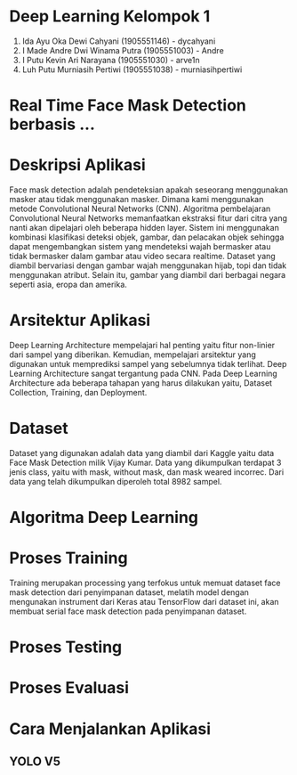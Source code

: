 # Deep Learning Kelompok 1

1. Ida Ayu Oka Dewi Cahyani (1905551146) - dycahyani
2. I Made Andre Dwi Winama Putra (1905551003) - Andre
3. I Putu Kevin Ari Narayana (1905551030) - arve1n
4. Luh Putu Murniasih Pertiwi (1905551038) - murniasihpertiwi

# Real Time Face Mask Detection berbasis ...

# Deskripsi Aplikasi
Face mask detection adalah pendeteksian apakah seseorang menggunakan masker atau tidak menggunakan masker. Dimana kami menggunakan metode Convolutional Neural Networks (CNN). Algoritma pembelajaran Convolutional Neural Networks memanfaatkan ekstraksi fitur dari citra yang nanti akan dipelajari oleh beberapa hidden layer. Sistem ini menggunakan kombinasi klasifikasi deteksi objek, gambar, dan pelacakan objek sehingga dapat mengembangkan sistem yang mendeteksi wajah bermasker atau tidak bermasker dalam gambar atau video secara realtime. Dataset yang diambil bervariasi dengan gambar wajah menggunakan hijab, topi dan tidak menggunakan atribut. Selain itu, gambar yang diambil dari berbagai negara seperti asia, eropa dan amerika.

# Arsitektur Aplikasi
Deep Learning Architecture mempelajari hal penting yaitu fitur non-linier dari sampel yang diberikan. Kemudian, mempelajari arsitektur yang digunakan untuk memprediksi sampel yang sebelumnya tidak terlihat. Deep Learning Architecture sangat tergantung pada CNN. Pada Deep Learning Architecture ada beberapa tahapan yang harus dilakukan yaitu, Dataset Collection, Training, dan Deployment. 

# Dataset
Dataset yang digunakan adalah data yang diambil dari Kaggle yaitu data Face Mask Detection milik Vijay Kumar. Data yang dikumpulkan terdapat 3 jenis class, yaitu with mask, without mask, dan mask weared incorrec. Dari data yang telah dikumpulkan diperoleh total 8982 sampel.

# Algoritma Deep Learning

# Proses Training
Training merupakan processing yang terfokus untuk memuat dataset face mask detection dari penyimpanan dataset, melatih model dengan mengunakan instrument dari Keras atau TensorFlow dari dataset ini, akan membuat serial face mask detection pada penyimpanan dataset. 

# Proses Testing

# Proses Evaluasi

# Cara Menjalankan Aplikasi

## YOLO V5

